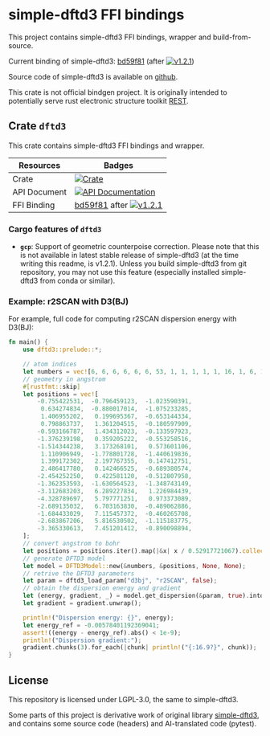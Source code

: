 # simple-dftd3 FFI bindings

This project contains simple-dftd3 FFI bindings, wrapper and build-from-source.

Current binding of simple-dftd3: [bd59f81](https://github.com/dftd3/simple-dftd3/commit/bd59f81e9f3ab3cf383e4699e1dda03dce5d9845) (after [![v1.2.1](https://img.shields.io/github/v/release/dftd3/simple-dftd3)](https://github.com/dftd3/simple-dftd3/releases/v1.2.1))

Source code of simple-dftd3 is available on [github](https://github.com/dftd3/simple-dftd3).

This crate is not official bindgen project. It is originally intended to potentially serve rust electronic structure toolkit [REST](https://gitee.com/RESTGroup/rest).

## Crate `dftd3`

This crate contains simple-dftd3 FFI bindings and wrapper.

| Resources | Badges |
|--|--|
| Crate | [![Crate](https://img.shields.io/crates/v/dftd3.svg)](https://crates.io/crates/dftd3) |
| API Document | [![API Documentation](https://docs.rs/dftd3/badge.svg)](https://docs.rs/dftd3) |
| FFI Binding | [bd59f81](https://github.com/dftd3/simple-dftd3/commit/bd59f81e9f3ab3cf383e4699e1dda03dce5d9845) after [![v1.2.1](https://img.shields.io/github/v/release/dftd3/simple-dftd3)](https://github.com/dftd3/simple-dftd3/releases/v1.2.1) |

### Cargo features of `dftd3`

- **`gcp`**: Support of geometric counterpoise correction. Please note that this is not available in latest stable release of simple-dftd3 (at the time writing this readme, is v1.2.1). Unless you build simple-dftd3 from git repository, you may not use this feature (especially installed simple-dftd3 from conda or similar).

### Example: r2SCAN with D3(BJ)

For example, full code for computing r2SCAN dispersion energy with D3(BJ):

```rust
fn main() {
    use dftd3::prelude::*;

    // atom indices
    let numbers = vec![6, 6, 6, 6, 6, 6, 53, 1, 1, 1, 1, 1, 16, 1, 6, 1, 1, 1];
    // geometry in angstrom
    #[rustfmt::skip]
    let positions = vec![
        -0.755422531,  -0.796459123,  -1.023590391,
         0.634274834,  -0.880017014,  -1.075233285,
         1.406955202,   0.199695367,  -0.653144334,
         0.798863737,   1.361204515,  -0.180597909,
        -0.593166787,   1.434312023,  -0.133597923,
        -1.376239198,   0.359205222,  -0.553258516,
        -1.514344238,   3.173268101,   0.573601106,
         1.110906949,  -1.778801728,  -1.440619836,
         1.399172302,   2.197767355,   0.147412751,
         2.486417780,   0.142466525,  -0.689380574,
        -2.454252250,   0.422581120,  -0.512807958,
        -1.362353593,  -1.630564523,  -1.348743149,
        -3.112683203,   6.289227834,   1.226984439,
        -4.328789697,   5.797771251,   0.973373089,
        -2.689135032,   6.703163830,  -0.489062886,
        -1.684433029,   7.115457372,  -0.460265708,
        -2.683867206,   5.816530502,  -1.115183775,
        -3.365330613,   7.451201412,  -0.890098894,
    ];
    // convert angstrom to bohr
    let positions = positions.iter().map(|&x| x / 0.52917721067).collect::<Vec<f64>>();
    // generate DFTD3 model
    let model = DFTD3Model::new(&numbers, &positions, None, None);
    // retrive the DFTD3 parameters
    let param = dftd3_load_param("d3bj", "r2SCAN", false);
    // obtain the dispersion energy and gradient
    let (energy, gradient, _) = model.get_dispersion(&param, true).into();
    let gradient = gradient.unwrap();

    println!("Dispersion energy: {}", energy);
    let energy_ref = -0.00578401192369041;
    assert!((energy - energy_ref).abs() < 1e-9);
    println!("Dispersion gradient:");
    gradient.chunks(3).for_each(|chunk| println!("{:16.9?}", chunk));
}
```

## License

This repository is licensed under LGPL-3.0, the same to simple-dftd3.

Some parts of this project is derivative work of original library [simple-dftd3](https://github.com/dftd3/simple-dftd3), and contains some source code (headers) and AI-translated code (pytest).
